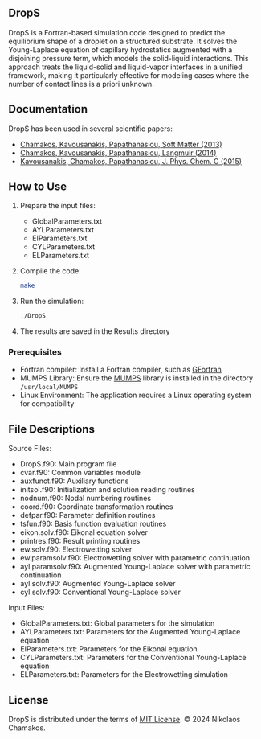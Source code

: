 ## DropS

DropS is a Fortran-based simulation code designed to predict the equilibrium shape of a droplet on a structured substrate. It solves the Young-Laplace equation of capillary hydrostatics augmented with a disjoining pressure term, which models the solid-liquid interactions. This approach treats the liquid-solid and liquid-vapor interfaces in a unified framework, making it particularly effective for modeling cases where the number of contact lines is a priori unknown.

## Documentation

DropS has been used in several scientific papers:
  - <a href="https://pubs.rsc.org/en/content/articlelanding/2013/sm/c3sm51377g" target="_blank">Chamakos, Kavousanakis, Papathanasiou, Soft Matter (2013)</a>
  - <a href="https://pubs.acs.org/doi/full/10.1021/la500408j" target="_blank">Chamakos, Kavousanakis, Papathanasiou, Langmuir (2014)</a>
  - <a href="https://pubs.acs.org/doi/abs/10.1021/acs.jpcc.5b00718" target="_blank">Kavousanakis, Chamakos, Papathanasiou, J. Phys. Chem. C (2015)</a>

## How to Use

1. Prepare the input files:

   - GlobalParameters.txt
   - AYLParameters.txt
   - EIParameters.txt
   - CYLParameters.txt
   - ELParameters.txt

2. Compile the code:
   ```sh
   make
   ```

3. Run the simulation:
   ```sh
   ./DropS
   ```

4. The results are saved in the Results directory

### Prerequisites

   - Fortran compiler: Install a Fortran compiler, such as <a href="https://gcc.gnu.org/fortran/" target="_blank">GFortran</a>
   - MUMPS Library: Ensure the <a href="https://mumps-solver.org/index.php" target="_blank">MUMPS</a> library  is installed in the directory <code>/usr/local/MUMPS</code>
   - Linux Environment: The application requires a Linux operating system for compatibility

## File Descriptions

Source Files:

- DropS.f90: Main program file
- cvar.f90: Common variables module
- auxfunct.f90: Auxiliary functions
- initsol.f90: Initialization and solution reading routines
- nodnum.f90: Nodal numbering routines
- coord.f90: Coordinate transformation routines
- defpar.f90: Parameter definition routines
- tsfun.f90: Basis function evaluation routines
- eikon.solv.f90: Eikonal equation solver
- printres.f90: Result printing routines
- ew.solv.f90: Electrowetting solver
- ew.paramsolv.f90: Electrowetting solver with parametric continuation
- ayl.paramsolv.f90: Augmented Young-Laplace solver with parametric continuation
- ayl.solv.f90: Augmented Young-Laplace solver
- cyl.solv.f90: Conventional Young-Laplace solver

Input Files:

- GlobalParameters.txt: Global parameters for the simulation
- AYLParameters.txt: Parameters for the Augmented Young-Laplace equation
- EIParameters.txt: Parameters for the Eikonal equation
- CYLParameters.txt: Parameters for the Conventional Young-Laplace equation
- ELParameters.txt: Parameters for the Electrowetting simulation

## License

DropS is distributed under the terms of <a href="./LICENSE" target="_blank">MIT License</a>. &#169; 2024 Nikolaos Chamakos.
